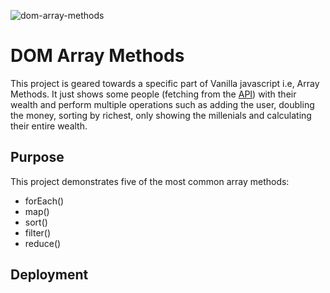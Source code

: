 ![dom-array-methods](https://user-images.githubusercontent.com/74613776/109174130-8ede2180-77aa-11eb-9cf9-92a3a057ac89.PNG)

# DOM Array Methods

This project is geared towards a specific part of Vanilla javascript i.e, Array Methods. It just shows some people (fetching from the [API](https://randomuser.me/)) with their wealth and perform multiple operations such as adding the user, doubling the money, sorting by richest, only showing the millenials and calculating their entire wealth.

## Purpose

This project demonstrates five of the most common array methods:
  
  * forEach()
  * map()
  * sort()
  * filter()
  * reduce()
  
## Deployment
